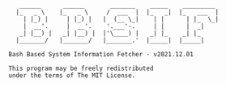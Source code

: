 ```
   ______      ______       _______    _____    _________
  |_   _ \    |_   _ \     /  ___  |  |_   _|  |_   ___  |
    | |_) |     | |_) |   |  (__ \_|    | |      | |_  \_|
    |  __'.     |  __'.    '.___'-.     | |      |  _|
   _| |__) |   _| |__) |  |'\____) |   _| |_    _| |_
  |_______/   |_______/   |_______.'  |_____|  |_____|
```

    Bash Based System Information Fetcher - v2021.12.01

    This program may be freely redistributed
    under the terms of The MIT License.
